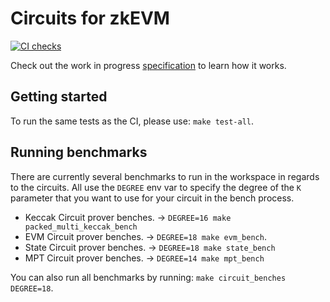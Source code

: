 # Circuits for zkEVM

[![CI checks](https://github.com/privacy-scaling-explorations/zkevm-circuits/actions/workflows/ci.yml/badge.svg)](https://github.com/privacy-scaling-explorations/zkevm-circuits/actions/workflows/ci.yml)

Check out the work in progress [specification](https://github.com/privacy-scaling-explorations/zkevm-specs) to learn how it works.


## Getting started

To run the same tests as the CI, please use: `make test-all`.

## Running benchmarks

There are currently several benchmarks to run in the workspace in regards to the circuits.
All use the `DEGREE` env var to specify the degree of the `K` parameter that you want 
to use for your circuit in the bench process.
-   Keccak Circuit prover benches. -> `DEGREE=16 make packed_multi_keccak_bench`
-   EVM Circuit prover benches. -> `DEGREE=18 make evm_bench`.
-   State Circuit prover benches. -> `DEGREE=18 make state_bench`
-   MPT Circuit prover benches. -> `DEGREE=14 make mpt_bench`

You can also run all benchmarks by running: `make circuit_benches DEGREE=18`.
